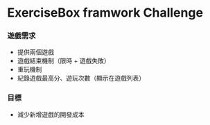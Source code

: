 # ExerciseBox framwork Challenge


### 遊戲需求
- 提供兩個遊戲
- 遊戲結束機制（限時 + 遊戲失敗）
- 重玩機制
- 紀錄遊戲最高分、遊玩次數（顯示在遊戲列表）


### 目標
- 減少新增遊戲的開發成本
